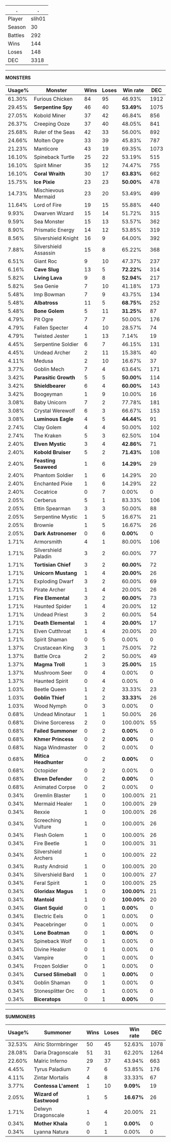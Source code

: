 .|.
|-|-
Player|slih01
Season|30
Battles|292
Wins|144
Loses|148
DEC|3318

---
**MONSTERS**

Usage%|Monster|Wins|Loses|Win rate|DEC|
-|-|-|-|-|-|
61.30%|Furious Chicken|84|95|46.93%|1912|
29.45%|**Serpentine Spy**|46|40|**53.49%**|1075|
27.05%|Kobold Miner|37|42|46.84%|856|
26.37%|Creeping Ooze|37|40|48.05%|841|
25.68%|Ruler of the Seas|42|33|56.00%|892|
24.66%|Molten Ogre|33|39|45.83%|787|
21.23%|Manticore|43|19|69.35%|1073|
16.10%|Spineback Turtle|25|22|53.19%|515|
16.10%|Spirit Miner|35|12|74.47%|755|
16.10%|**Coral Wraith**|30|17|**63.83%**|662|
15.75%|**Ice Pixie**|23|23|**50.00%**|478|
14.73%|Mischievous Mermaid|23|20|53.49%|499|
11.64%|Lord of Fire|19|15|55.88%|440|
9.93%|Dwarven Wizard|15|14|51.72%|315|
9.59%|Sea Monster|15|13|53.57%|362|
8.90%|Prismatic Energy|14|12|53.85%|319|
8.56%|Silvershield Knight|16|9|64.00%|392|
7.88%|Silvershield Assassin|15|8|65.22%|368|
6.51%|Giant Roc|9|10|47.37%|237|
6.16%|**Cave Slug**|13|5|**72.22%**|314|
5.82%|**Living Lava**|9|8|**52.94%**|217|
5.82%|Sea Genie|7|10|41.18%|173|
5.48%|Imp Bowman|7|9|43.75%|134|
5.48%|**Albatross**|11|5|**68.75%**|252|
5.48%|**Bone Golem**|5|11|**31.25%**|87|
4.79%|Pit Ogre|7|7|50.00%|176|
4.79%|Fallen Specter|4|10|28.57%|74|
4.79%|Twisted Jester|1|13|7.14%|19|
4.45%|Serpentine Soldier|6|7|46.15%|131|
4.45%|Undead Archer|2|11|15.38%|40|
4.11%|Medusa|2|10|16.67%|37|
3.77%|Goblin Mech|7|4|63.64%|171|
3.42%|**Parasitic Growth**|5|5|**50.00%**|114|
3.42%|**Shieldbearer**|6|4|**60.00%**|143|
3.42%|Boogeyman|1|9|10.00%|16|
3.08%|Baby Unicorn|7|2|77.78%|181|
3.08%|Crystal Werewolf|6|3|66.67%|153|
3.08%|**Luminous Eagle**|4|5|**44.44%**|91|
2.74%|Clay Golem|4|4|50.00%|102|
2.74%|The Kraken|5|3|62.50%|104|
2.40%|**Elven Mystic**|3|4|**42.86%**|71|
2.40%|**Kobold Bruiser**|5|2|**71.43%**|108|
2.40%|**Feasting Seaweed**|1|6|**14.29%**|29|
2.40%|Phantom Soldier|1|6|14.29%|20|
2.40%|Enchanted Pixie|1|6|14.29%|22|
2.40%|Cocatrice|0|7|0.00%|0|
2.05%|Cerberus|5|1|83.33%|106|
2.05%|Ettin Spearman|3|3|50.00%|88|
2.05%|Serpentine Mystic|1|5|16.67%|21|
2.05%|Brownie|1|5|16.67%|26|
2.05%|**Dark Astronomer**|0|6|**0.00%**|0|
1.71%|Armorsmith|4|1|80.00%|106|
1.71%|Silvershield Paladin|3|2|60.00%|77|
1.71%|**Tortisian Chief**|3|2|**60.00%**|72|
1.71%|**Unicorn Mustang**|1|4|**20.00%**|26|
1.71%|Exploding Dwarf|3|2|60.00%|69|
1.71%|Pirate Archer|1|4|20.00%|26|
1.71%|**Fire Elemental**|3|2|**60.00%**|73|
1.71%|Haunted Spider|1|4|20.00%|12|
1.71%|Undead Priest|3|2|60.00%|54|
1.71%|**Death Elemental**|1|4|**20.00%**|17|
1.71%|Elven Cutthroat|1|4|20.00%|20|
1.71%|Spirit Shaman|0|5|0.00%|0|
1.37%|Crustacean King|3|1|75.00%|72|
1.37%|Battle Orca|2|2|50.00%|49|
1.37%|**Magma Troll**|1|3|**25.00%**|15|
1.37%|Mushroom Seer|0|4|0.00%|0|
1.37%|Haunted Spirit|0|4|0.00%|0|
1.03%|Beetle Queen|1|2|33.33%|23|
1.03%|**Goblin Thief**|1|2|**33.33%**|26|
1.03%|Wood Nymph|0|3|0.00%|0|
0.68%|Undead Minotaur|1|1|50.00%|26|
0.68%|Divine Sorceress|2|0|100.00%|55|
0.68%|**Failed Summoner**|0|2|**0.00%**|0|
0.68%|**Khmer Princess**|0|2|**0.00%**|0|
0.68%|Naga Windmaster|0|2|0.00%|0|
0.68%|**Mitica Headhunter**|0|2|**0.00%**|0|
0.68%|Octopider|0|2|0.00%|0|
0.68%|**Elven Defender**|0|2|**0.00%**|0|
0.68%|Animated Corpse|0|2|0.00%|0|
0.34%|Gremlin Blaster|1|0|100.00%|21|
0.34%|Mermaid Healer|1|0|100.00%|29|
0.34%|Rexxie|1|0|100.00%|26|
0.34%|Screeching Vulture|1|0|100.00%|26|
0.34%|Flesh Golem|1|0|100.00%|26|
0.34%|Fire Beetle|1|0|100.00%|31|
0.34%|Silvershield Archers|1|0|100.00%|22|
0.34%|Rusty Android|1|0|100.00%|20|
0.34%|Silvershield Bard|1|0|100.00%|27|
0.34%|Feral Spirit|1|0|100.00%|25|
0.34%|**Gloridax Magus**|1|0|**100.00%**|21|
0.34%|**Mantoid**|1|0|**100.00%**|20|
0.34%|**Giant Squid**|0|1|**0.00%**|0|
0.34%|Electric Eels|0|1|0.00%|0|
0.34%|Peacebringer|0|1|0.00%|0|
0.34%|**Lone Boatman**|0|1|**0.00%**|0|
0.34%|Spineback Wolf|0|1|0.00%|0|
0.34%|Divine Healer|0|1|0.00%|0|
0.34%|Vampire|0|1|0.00%|0|
0.34%|Frozen Soldier|0|1|0.00%|0|
0.34%|**Cursed Slimeball**|0|1|**0.00%**|0|
0.34%|Goblin Shaman|0|1|0.00%|0|
0.34%|Stonesplitter Orc|0|1|0.00%|0|
0.34%|**Biceratops**|0|1|**0.00%**|0|

---
**SUMMONERS**

Usage%|Summoner|Wins|Loses|Win rate|DEC|
-|-|-|-|-|-|
32.53%|Alric Stormbringer|50|45|52.63%|1078|
28.08%|Daria Dragonscale|51|31|62.20%|1264|
22.60%|Malric Inferno|29|37|43.94%|663|
4.45%|Tyrus Paladium|7|6|53.85%|176|
4.11%|Zintar Mortalis|4|8|33.33%|67|
3.77%|**Contessa L'ament**|1|10|**9.09%**|19|
2.05%|**Wizard of Eastwood**|1|5|**16.67%**|26|
1.71%|Delwyn Dragonscale|1|4|20.00%|21|
0.34%|**Mother Khala**|0|1|**0.00%**|0|
0.34%|Lyanna Natura|0|1|0.00%|0|
